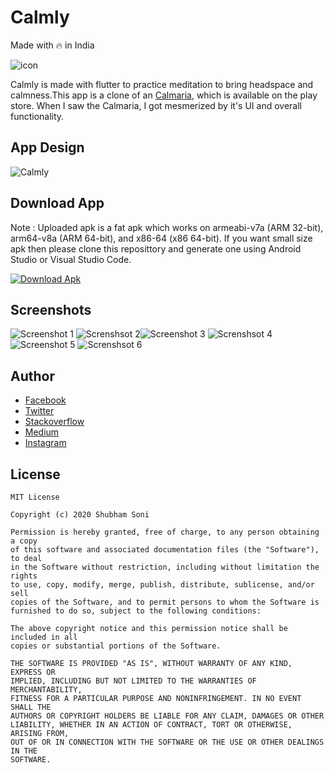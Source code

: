 # Calmly
Made with 🔥 in India

![icon](https://github.com/shubhamhackz/calmly/blob/main/android/app/src/main/res/mipmap-hdpi/ic_launcher_round.png)

Calmly is made with flutter to practice meditation to bring headspace and calmness.This app is a clone of an [Calmaria](https://play.google.com/store/apps/details?id=com.abdz.breathing&hl=en_IN&gl=US), which is available on the play store. When I saw the Calmaria, I got mesmerized by it's UI and overall functionality.

## App Design 
![Calmly](https://github.com/shubhamhackz/calmly/blob/main/files/preview.png)

## Download App
Note : Uploaded apk is a fat apk which works on armeabi-v7a (ARM 32-bit), arm64-v8a (ARM 64-bit), and x86-64 (x86 64-bit). If you want small size apk then please clone this reposittory and generate one using Android Studio or Visual Studio Code.

 
[![Download Apk](https://github.com/shubhamhackz/light_dark_toggle/blob/master/files/apk_btn.png)](https://github.com/shubhamhackz/calmly/blob/main/files/app-release.apk)

## Screenshots 
![Screenshot 1](https://github.com/shubhamhackz/calmly/blob/main/files/screen-1_55.png) ![Screnshsot 2](https://github.com/shubhamhackz/calmly/blob/main/files/screen-2_55.png)![Screenshot 3](https://github.com/shubhamhackz/calmly/blob/main/files/screen-3_55.png) ![Screnshsot 4](https://github.com/shubhamhackz/calmly/blob/main/files/screen-4_55.png)![Screenshot 5](https://github.com/shubhamhackz/calmly/blob/main/files/screen-4_55.png) ![Screnshsot 6](https://github.com/shubhamhackz/calmly/blob/main/files/screen-6_55.png)

## Author 
- [Facebook](https://www.facebook.com/shubhamhackz)
- [Twitter](https://www.twitter.com/shubhamhackz)
- [Stackoverflow](https://stackoverflow.com/users/6915572/shubhamhackz?tab=profile)
- [Medium](https://medium.com/@shubhamhackzz)
- [Instagram](https://www.instagram.com/shubhamhackz)

## License 

```
MIT License

Copyright (c) 2020 Shubham Soni

Permission is hereby granted, free of charge, to any person obtaining a copy
of this software and associated documentation files (the "Software"), to deal
in the Software without restriction, including without limitation the rights
to use, copy, modify, merge, publish, distribute, sublicense, and/or sell
copies of the Software, and to permit persons to whom the Software is
furnished to do so, subject to the following conditions:

The above copyright notice and this permission notice shall be included in all
copies or substantial portions of the Software.

THE SOFTWARE IS PROVIDED "AS IS", WITHOUT WARRANTY OF ANY KIND, EXPRESS OR
IMPLIED, INCLUDING BUT NOT LIMITED TO THE WARRANTIES OF MERCHANTABILITY,
FITNESS FOR A PARTICULAR PURPOSE AND NONINFRINGEMENT. IN NO EVENT SHALL THE
AUTHORS OR COPYRIGHT HOLDERS BE LIABLE FOR ANY CLAIM, DAMAGES OR OTHER
LIABILITY, WHETHER IN AN ACTION OF CONTRACT, TORT OR OTHERWISE, ARISING FROM,
OUT OF OR IN CONNECTION WITH THE SOFTWARE OR THE USE OR OTHER DEALINGS IN THE
SOFTWARE.
```

